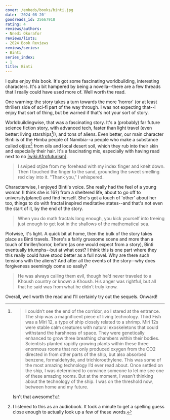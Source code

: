 ```yaml
---
cover: /embeds/books/binti.jpg
date: '2024-08-20'
goodreads_id: 25667918
rating: 4
reviews/authors:
- Nnedi Okorafor
reviews/lists:
- 2024 Book Reviews
reviews/series:
- Binti
series_index:
- 1
title: Binti
---
```

I quite enjoy this book. It's got some fascinating worldbuilding, interesting characters. It's a bit hampered by being a novella--there are a few threads that I really could have used more of. Well worth the read. 

One warning: the story takes a turn towards the more 'horror' (or at least thriller) side of sci-fi part of the way through. I was not expecting that--I enjoy that sort of thing, but be warned if that's not your sort of story. 

<!--more-->

Worldbuildingwise, that was a fascinating story. It's a (probably) far future science fiction story, with advanced tech, faster than light travel (even better: living starships[^biotech]!), and tons of aliens. Even better, our main character Binti is of the Himba people of Namibia--a people who make a substance called otjize[^audiobooks] from oils and local desert soil, which they rub into their skin and especially their hair. It's a fascinating mix, especially with having read next to no [[wiki:Afrofuturism]]().

> I swiped otjize from my forehead with my index finger and knelt down. Then I touched the finger to the sand, grounding the sweet smelling red clay into it. "Thank you," I whispered.

Characterwise, I enjoyed Binti's voice. She really had the feel of a young woman (I think she is 16?) from a sheltered life, about to go off to university(planet) and find herself. She's got a touch of 'other' about her too, things to do with fractal inspired meditative states--and that's not even the start of it, by the end of the story. 

> When you do math fractals long enough, you kick yourself into treeing just enough to get lost in the shallows of the mathematical sea.

Plotwise, it's light. A quick bit at home, then the bulk of the story takes place as Binti travels. There's a fairly gruesome scene and more than a touch of thriller/horror, before (as one would expect from a story), Binti eventually triumphs--but at what cost? I think this is one part where they this really could have stood better as a full novel. Why are there such tensions with the aliens? And after all the events of the story--why does forgiveness seemingly come so easily?

> He was always calling them evil, though he’d never traveled to a Khoush country or known a Khoush. His anger was rightful, but all that he said was from what he didn’t truly know.

Overall, well worth the read and I'll certainly try out the sequels. Onward!

[^biotech]: 
    > I couldn’t see the end of the corridor, so I stared at the entrance. The ship was a magnificent piece of living technology. Third Fish was a Miri 12, a type of ship closely related to a shrimp. Miri 12s were stable calm creatures with natural exoskeletons that could withstand the harshness of space. They were genetically enhanced to grow three breathing chambers within their bodies. Scientists planted rapidly growing plants within these three enormous rooms that not only produced oxygen from the CO2 directed in from other parts of the ship, but also absorbed benzene, formaldehyde, and trichloroethylene. This was some of the most amazing technology I’d ever read about. Once settled on the ship, I was determined to convince someone to let me see one of these amazing rooms. But at the moment, I wasn’t thinking about the technology of the ship. I was on the threshold now, between home and my future.

    Isn't that awesome? 


[^audiobooks]: I listened to this as an audiobook. It took a minute to get a spelling guess close enough to actually look up a few of these words. 